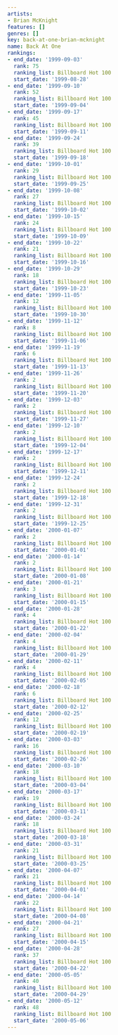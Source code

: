 ```yaml
---
artists:
- Brian McKnight
features: []
genres: []
key: back-at-one-brian-mcknight
name: Back At One
rankings:
- end_date: '1999-09-03'
  rank: 75
  ranking_list: Billboard Hot 100
  start_date: '1999-08-28'
- end_date: '1999-09-10'
  rank: 52
  ranking_list: Billboard Hot 100
  start_date: '1999-09-04'
- end_date: '1999-09-17'
  rank: 45
  ranking_list: Billboard Hot 100
  start_date: '1999-09-11'
- end_date: '1999-09-24'
  rank: 39
  ranking_list: Billboard Hot 100
  start_date: '1999-09-18'
- end_date: '1999-10-01'
  rank: 29
  ranking_list: Billboard Hot 100
  start_date: '1999-09-25'
- end_date: '1999-10-08'
  rank: 27
  ranking_list: Billboard Hot 100
  start_date: '1999-10-02'
- end_date: '1999-10-15'
  rank: 24
  ranking_list: Billboard Hot 100
  start_date: '1999-10-09'
- end_date: '1999-10-22'
  rank: 21
  ranking_list: Billboard Hot 100
  start_date: '1999-10-16'
- end_date: '1999-10-29'
  rank: 18
  ranking_list: Billboard Hot 100
  start_date: '1999-10-23'
- end_date: '1999-11-05'
  rank: 12
  ranking_list: Billboard Hot 100
  start_date: '1999-10-30'
- end_date: '1999-11-12'
  rank: 8
  ranking_list: Billboard Hot 100
  start_date: '1999-11-06'
- end_date: '1999-11-19'
  rank: 6
  ranking_list: Billboard Hot 100
  start_date: '1999-11-13'
- end_date: '1999-11-26'
  rank: 2
  ranking_list: Billboard Hot 100
  start_date: '1999-11-20'
- end_date: '1999-12-03'
  rank: 2
  ranking_list: Billboard Hot 100
  start_date: '1999-11-27'
- end_date: '1999-12-10'
  rank: 2
  ranking_list: Billboard Hot 100
  start_date: '1999-12-04'
- end_date: '1999-12-17'
  rank: 2
  ranking_list: Billboard Hot 100
  start_date: '1999-12-11'
- end_date: '1999-12-24'
  rank: 2
  ranking_list: Billboard Hot 100
  start_date: '1999-12-18'
- end_date: '1999-12-31'
  rank: 2
  ranking_list: Billboard Hot 100
  start_date: '1999-12-25'
- end_date: '2000-01-07'
  rank: 2
  ranking_list: Billboard Hot 100
  start_date: '2000-01-01'
- end_date: '2000-01-14'
  rank: 2
  ranking_list: Billboard Hot 100
  start_date: '2000-01-08'
- end_date: '2000-01-21'
  rank: 3
  ranking_list: Billboard Hot 100
  start_date: '2000-01-15'
- end_date: '2000-01-28'
  rank: 4
  ranking_list: Billboard Hot 100
  start_date: '2000-01-22'
- end_date: '2000-02-04'
  rank: 4
  ranking_list: Billboard Hot 100
  start_date: '2000-01-29'
- end_date: '2000-02-11'
  rank: 4
  ranking_list: Billboard Hot 100
  start_date: '2000-02-05'
- end_date: '2000-02-18'
  rank: 6
  ranking_list: Billboard Hot 100
  start_date: '2000-02-12'
- end_date: '2000-02-25'
  rank: 12
  ranking_list: Billboard Hot 100
  start_date: '2000-02-19'
- end_date: '2000-03-03'
  rank: 16
  ranking_list: Billboard Hot 100
  start_date: '2000-02-26'
- end_date: '2000-03-10'
  rank: 18
  ranking_list: Billboard Hot 100
  start_date: '2000-03-04'
- end_date: '2000-03-17'
  rank: 19
  ranking_list: Billboard Hot 100
  start_date: '2000-03-11'
- end_date: '2000-03-24'
  rank: 18
  ranking_list: Billboard Hot 100
  start_date: '2000-03-18'
- end_date: '2000-03-31'
  rank: 21
  ranking_list: Billboard Hot 100
  start_date: '2000-03-25'
- end_date: '2000-04-07'
  rank: 21
  ranking_list: Billboard Hot 100
  start_date: '2000-04-01'
- end_date: '2000-04-14'
  rank: 22
  ranking_list: Billboard Hot 100
  start_date: '2000-04-08'
- end_date: '2000-04-21'
  rank: 27
  ranking_list: Billboard Hot 100
  start_date: '2000-04-15'
- end_date: '2000-04-28'
  rank: 37
  ranking_list: Billboard Hot 100
  start_date: '2000-04-22'
- end_date: '2000-05-05'
  rank: 40
  ranking_list: Billboard Hot 100
  start_date: '2000-04-29'
- end_date: '2000-05-12'
  rank: 48
  ranking_list: Billboard Hot 100
  start_date: '2000-05-06'
---
```


